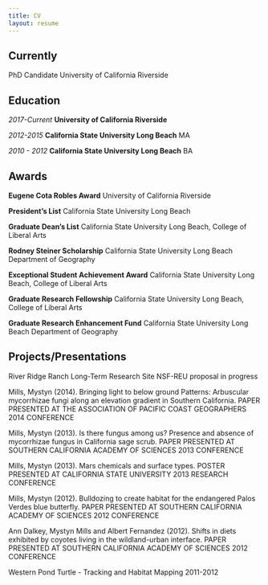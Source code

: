 ```yaml
---
title: CV
layout: resume
---
```

## Currently

PhD Candidate University of California Riverside

## Education

*2017-Current*
**University of California Riverside**

*2012-2015*
**California State University Long Beach**
MA

*2010 - 2012*
**California State University Long Beach**
BA

## Awards

**Eugene Cota Robles Award**
University of California Riverside

**President’s List**
California State University Long Beach

**Graduate Dean’s List**
California State University Long Beach, College of Liberal Arts

**Rodney Steiner Scholarship**
California State University  Long Beach Department of Geography

**Exceptional Student Achievement Award**
California State University  Long Beach, College of Liberal Arts

**Graduate Research Fellowship**
California State University  Long Beach, College of Liberal Arts

**Graduate Research Enhancement Fund**
California State University  Long Beach Department of Geography

## Projects/Presentations

River Ridge Ranch Long-Term Research Site
NSF-REU proposal in progress

Mills, Mystyn (2014). Bringing light to below ground Patterns: Arbuscular mycorrhizae fungi along an elevation gradient in Southern California.
PAPER PRESENTED AT THE ASSOCIATION OF PACIFIC COAST GEOGRAPHERS 2014 CONFERENCE

Mills, Mystyn (2013). Is there fungus among us? Presence and absence of mycorrhizae fungus in California sage scrub.
PAPER PRESENTED AT SOUTHERN CALIFORNIA ACADEMY OF SCIENCES 2013 CONFERENCE

Mills, Mystyn (2013). Mars chemicals and surface types. POSTER PRESENTED AT CALIFORNIA STATE UNIVERSITY 2013 RESEARCH CONFERENCE

Mills, Mystyn (2012). Bulldozing to create habitat for the endangered Palos Verdes blue butterfly.
PAPER PRESENTED AT SOUTHERN CALIFORNIA ACADEMY OF SCIENCES 2012 CONFERENCE

Ann Dalkey, Mystyn Mills and Albert Fernandez (2012).
Shifts in diets exhibited by coyotes living in the wildland-urban interface.
PAPER PRESENTED AT SOUTHERN CALIFORNIA ACADEMY OF SCIENCES 2012 CONFERENCE

Western Pond Turtle - Tracking and Habitat Mapping
2011-2012


<!-- ### Footer

Last updated: June 2020 -->
